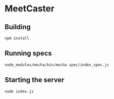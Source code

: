 # MeetCaster

## Building

```
npm install
```

## Running specs

```
node_modules/mocha/bin/mocha spec/index_spec.js
```

## Starting the server

```
node index.js
```
